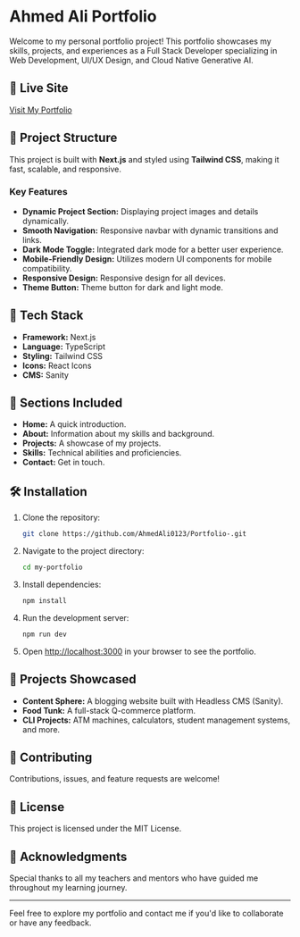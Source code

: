 # Ahmed Ali Portfolio

Welcome to my personal portfolio project! This portfolio showcases my skills, projects, and experiences as a Full Stack Developer specializing in Web Development, UI/UX Design, and Cloud Native Generative AI.

## 🔗 Live Site
[Visit My Portfolio](https://portfolio-three-bay-75.vercel.app/)

## 📂 Project Structure
This project is built with **Next.js** and styled using **Tailwind CSS**, making it fast, scalable, and responsive.

### Key Features
- **Dynamic Project Section:** Displaying project images and details dynamically.
- **Smooth Navigation:** Responsive navbar with dynamic transitions and links.
- **Dark Mode Toggle:** Integrated dark mode for a better user experience.
- **Mobile-Friendly Design:** Utilizes modern UI components for mobile compatibility.
- **Responsive Design:** Responsive design for all devices.
- **Theme Button:** Theme button for dark and light mode.


## 🚀 Tech Stack
- **Framework:** Next.js
- **Language:** TypeScript
- **Styling:** Tailwind CSS
- **Icons:** React Icons
- **CMS:** Sanity

## 📸 Sections Included
- **Home:** A quick introduction.
- **About:** Information about my skills and background.
- **Projects:** A showcase of my projects.
- **Skills:** Technical abilities and proficiencies.
- **Contact:** Get in touch.

## 🛠 Installation
1. Clone the repository:
   ```bash
   git clone https://github.com/AhmedAli0123/Portfolio-.git
   ```

2. Navigate to the project directory:
   ```bash
   cd my-portfolio
   ```

3. Install dependencies:
   ```bash
   npm install
   ```

4. Run the development server:
   ```bash
   npm run dev
   ```

5. Open [http://localhost:3000](http://localhost:3000) in your browser to see the portfolio.

## 💼 Projects Showcased
- **Content Sphere:** A blogging website built with Headless CMS (Sanity).
- **Food Tunk:** A full-stack Q-commerce platform.
- **CLI Projects:** ATM machines, calculators, student management systems, and more.

## 🤝 Contributing
Contributions, issues, and feature requests are welcome!

## 📜 License
This project is licensed under the MIT License.

## 👏 Acknowledgments
Special thanks to all my teachers and mentors who have guided me throughout my learning journey.

---
Feel free to explore my portfolio and contact me if you'd like to collaborate or have any feedback.
